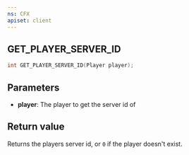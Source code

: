 ```yaml
---
ns: CFX
apiset: client
---
```

## GET_PLAYER_SERVER_ID

```c
int GET_PLAYER_SERVER_ID(Player player);
```


## Parameters
* **player**: The player to get the server id of

## Return value
Returns the players server id, or `0` if the player doesn't exist.
